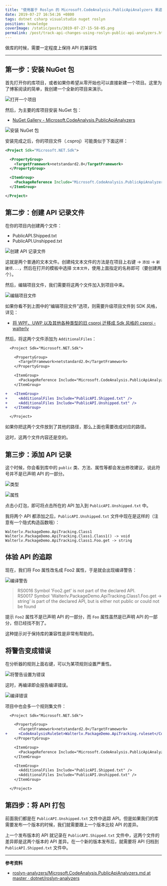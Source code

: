 ```yaml
---
title: "使用基于 Roslyn 的 Microsoft.CodeAnalysis.PublicApiAnalyzers 来追踪项目的 API 改动，帮助保持库的 API 兼容性"
date: 2019-07-27 16:54:26 +0800
tags: dotnet csharp visualstudio nuget roslyn
position: knowledge
coverImage: /static/posts/2019-07-27-15-58-05.png
permalink: /post/track-api-changes-using-roslyn-public-api-analyzers.html
---
```


做库的时候，需要一定程度上保持 API 的兼容性

---

<div id="toc"></div>

## 第一步：安装 NuGet 包

首先打开你的库项目，或者如果你希望从零开始也可以直接新建一个项目。这里为了博客阅读的简单，我创建一个全新的项目来演示。

![打开一个项目](/static/posts/2019-07-27-15-58-05.png)

然后，为主要的库项目安装 NuGet 包：

- [NuGet Gallery - Microsoft.CodeAnalysis.PublicApiAnalyzers](https://www.nuget.org/packages/Microsoft.CodeAnalysis.PublicApiAnalyzers)

![安装 NuGet 包](/static/posts/2019-07-27-15-59-10.png)

安装完成之后，你的项目文件（.csproj）可能类似于下面这样：

```xml
<Project Sdk="Microsoft.NET.Sdk">

  <PropertyGroup>
    <TargetFramework>netstandard2.0</TargetFramework>
  </PropertyGroup>

  <ItemGroup>
    <PackageReference Include="Microsoft.CodeAnalysis.PublicApiAnalyzers" Version="2.9.3" />
  </ItemGroup>

</Project>
```

## 第二步：创建 API 记录文件

在你的项目内创建两个文件：

- PublicAPI.Shipped.txt
- PublicAPI.Unshipped.txt

![创建 API 记录文件](/static/posts/2019-07-27-16-01-09.png)

这就是两个普通的文本文件。创建纯文本文件的方法是在项目上右键 -> `添加` -> `新建项...`，然后在打开的模板中选择 `文本文件`，使用上面指定的名称即可（要创建两个）。

然后，编辑项目文件，我们需要将这两个文件加入到项目中来。

![编辑项目文件](/static/posts/2019-07-27-16-13-59.png)

如果你看不到上图中的“编辑项目文件”选项，则需要升级项目文件到 SDK 风格，详见：

- [将 WPF、UWP 以及其他各种类型的旧 csproj 迁移成 Sdk 风格的 csproj - walterlv](/post/introduce-new-style-csproj-into-net-framework)

然后，将这两个文件添加为 `AdditionalFiles`：

```diff
  <Project Sdk="Microsoft.NET.Sdk">

    <PropertyGroup>
      <TargetFramework>netstandard2.0</TargetFramework>
    </PropertyGroup>

    <ItemGroup>
      <PackageReference Include="Microsoft.CodeAnalysis.PublicApiAnalyzers" Version="2.9.3" />
    </ItemGroup>

+   <ItemGroup>
+     <AdditionalFiles Include="PublicAPI.Shipped.txt" />
+     <AdditionalFiles Include="PublicAPI.Unshipped.txt" />
+   </ItemGroup>

  </Project>
```

如果你把这两个文件放到了其他的路径，那么上面也需要改成对应的路径。

这时，这两个文件内容还是空的。

## 第三步：添加 API 记录

这个时候，你会看到库中的 `public` 类、方法、属性等都会发出修改建议，说此符号并不是已声明 API 的一部分。

![类型](/static/posts/2019-07-27-16-27-38.png)

![属性](/static/posts/2019-07-27-16-28-51.png)

点击小灯泡，即可将点击所在的 API 加入到 `PublicAPI.Unshipped.txt` 中。

我将两个 API 都添加之后，`PublicAPI.Unshipped.txt` 文件中现在是这样的（注意有一个隐式构造函数哦）：

```
Walterlv.PackageDemo.ApiTracking.Class1
Walterlv.PackageDemo.ApiTracking.Class1.Class1() -> void
Walterlv.PackageDemo.ApiTracking.Class1.Foo.get -> string
```

## 体验 API 的追踪

现在，我们将 Foo 属性改名成 Foo2 属性，于是就会出现编译警告：

![编译警告](/static/posts/2019-07-27-16-45-51.png)

> RS0016 Symbol 'Foo2.get' is not part of the declared API.  
> RS0017 Symbol 'Walterlv.PackageDemo.ApiTracking.Class1.Foo.get -> string' is part of the declared API, but is either not public or could not be found

提示 `Foo2` 属性不是已声明 API 的一部分，而 `Foo` 属性虽然是已声明 API 的一部分，但已经找不到了。

这种提示对于保持库的兼容性是非常有帮助的。

## 将警告变成错误

在分析器的规则上面右键，可以为某项规则设置严重性。

![将警告设置为错误](/static/posts/2019-07-27-16-44-27.png)

这时，再编译即会报告编译错误。

![编译错误](/static/posts/2019-07-27-16-49-28.png)

项目中也会多一个规则集文件：

```diff
  <Project Sdk="Microsoft.NET.Sdk">

    <PropertyGroup>
      <TargetFramework>netstandard2.0</TargetFramework>
+     <CodeAnalysisRuleSet>Walterlv.PackageDemo.ApiTracking.ruleset</CodeAnalysisRuleSet>
    </PropertyGroup>

    <ItemGroup>
      <PackageReference Include="Microsoft.CodeAnalysis.PublicApiAnalyzers" Version="2.9.3" />
    </ItemGroup>

    <ItemGroup>
      <AdditionalFiles Include="PublicAPI.Shipped.txt" />
      <AdditionalFiles Include="PublicAPI.Unshipped.txt" />
    </ItemGroup>

  </Project>
```

## 第四步：将 API 打包

前面我们都是在 `PublicAPI.Unshipped.txt` 文件中追踪 API。但是如果我们的库需要发布一个版本的时候，我们就需要跟上一个版本比较 API 的差异。

上一个发布版本的 API 就记录在 `PublicAPI.Shipped.txt` 文件中，这两个文件的差异即是这两个版本的 API 差异。在一个新的版本发布后，就需要将 API 归档到 `PublicAPI.Shipped.txt` 文件中。

---

**参考资料**

- [roslyn-analyzers/Microsoft.CodeAnalysis.PublicApiAnalyzers.md at master · dotnet/roslyn-analyzers](https://github.com/dotnet/roslyn-analyzers/blob/master/src/PublicApiAnalyzers/Microsoft.CodeAnalysis.PublicApiAnalyzers.md)


